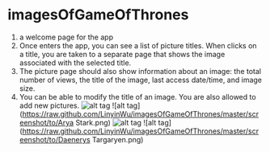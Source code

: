 # imagesOfGameOfThrones
1. a welcome page for the app
2. Once enters the app, you can see a list of picture titles. When clicks on a title, you are taken to a separate page that shows the image associated with the selected title.
3. The picture page should also show information about an image: the total number of views, the title of the image, last access date/time, and image size.
4. You can be able to modify the title of an image. You are also allowed to add new pictures.
![alt tag](https://github.com/LinyinWu/imagesOfGameOfThrones/tree/master/screenshot/Menu.png)
![alt tag](https://raw.github.com/LinyinWu/imagesOfGameOfThrones/master/screenshot/to/Arya Stark.png)
![alt tag](https://raw.github.com/LinyinWu/imagesOfGameOfThrones/master/screenshot/to/Ygritte.png)
![alt tag](https://raw.github.com/LinyinWu/imagesOfGameOfThrones/master/screenshot/to/Daenerys Targaryen.png)

